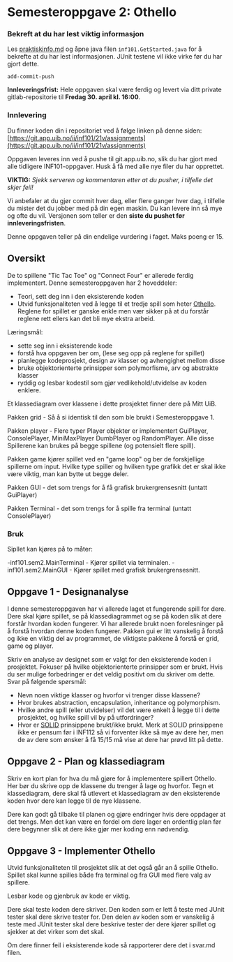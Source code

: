 # Semesteroppgave 2: Othello

### Bekreft at du har lest viktig informasjon

Les [praktiskinfo.md](information/praktiskinfo.md) og åpne java filen `inf101.GetStarted.java` for å bekrefte at du har lest informasjonen. JUnit testene vil ikke virke før du har gjort dette.

`add-commit-push`


**Innleveringsfrist:** Hele oppgaven skal være ferdig og levert via ditt private gitlab-repositorie til **Fredag 30. april kl. 16:00**.  

### Innlevering 
 Du finner koden din i repositoriet ved å følge linken på denne siden:
 [https://git.app.uib.no/ii/inf101/21v/assignments](https://git.app.uib.no/ii/inf101/21v/assignments)

Oppgaven leveres inn ved å pushe til git.app.uib.no, slik du har gjort med alle tidligere INF101-oppgaver. Husk å få med alle nye filer du har opprettet.

**VIKTIG:** *Sjekk serveren og kommentaren etter at du pusher, i tilfelle det skjer feil!* 

Vi anbefaler at du gjør commit hver dag, eller flere ganger hver dag, i tilfelle du mister det du jobber med på din egen maskin. Du kan levere inn så mye og ofte du vil. Versjonen som teller er den **siste du pushet før innleveringsfristen**.

Denne oppgaven teller på din endelige vurdering i faget. Maks poeng er 15. 


## Oversikt
De to spillene "Tic Tac Toe" og "Connect Four" er allerede ferdig implementert.
Denne semesteroppgaven har 2 hoveddeler:
- Teori, sett deg inn i den eksisterende koden
- Utvid funksjonaliteten ved å legge til et tredje spill som heter [Othello](https://no.wikipedia.org/wiki/Othello_(brettspill)).
Reglene for spillet er ganske enkle men vær sikker på at du forstår reglene rett ellers kan det bli mye ekstra arbeid.

Læringsmål:
- sette seg inn i eksisterende kode
- forstå hva oppgaven ber om, (lese seg opp på reglene for spillet)
- planlegge kodeprosjekt, design av klasser og avhengighet mellom disse
- bruke objektorienterte prinsipper som polymorfisme, arv og abstrakte klasser
- ryddig og lesbar kodestil som gjør vedlikehold/utvidelse av koden enklere.

Et klassediagram over klassene i dette prosjektet finner dere på Mitt UiB.

Pakken grid - Så å si identisk til den som ble brukt i Semesteroppgave 1.

Pakken player - Flere typer Player objekter er implementert GuiPlayer, ConsolePlayer, MiniMaxPlayer DumbPlayer og RandomPlayer. 
Alle disse Spillerene kan brukes på begge spillene (og potensielt flere spill).

Pakken game kjører spillet ved en "game loop" og ber de forskjellige spillerne om input.
Hvilke type spiller og hvilken type grafikk det er skal ikke være viktig, man kan bytte ut begge deler.

Pakken GUI - det som trengs for å få grafisk brukergrensesnitt (untatt GuiPlayer)

Pakken Terminal - det som trengs for å spille fra terminal (untatt ConsolePlayer)

### Bruk
Sipllet kan kjøres på to måter: 

-inf101.sem2.MainTerminal - Kjører spillet via terminalen. 
-inf101.sem2.MainGUI - Kjører spillet med grafisk brukergrensesnitt. 


## Oppgave 1 - Designanalyse
I denne semesteroppgaven har vi allerede laget et fungerende spill for dere.
Dere skal kjøre spillet, se på klassediagrammet og se på koden slik at dere forstår hvordan koden fungerer.
Vi har allerede brukt noen forelesninger på å forstå hvordan denne koden fungerer.
Pakken gui er litt vanskelig å forstå og ikke en viktig del av programmet, de viktigste pakkene å forstå er grid, game og player.

Skriv en analyse av designet som er valgt for den eksisterende koden i prosjektet. Fokuser på hvilke objektorienterte prinsipper som er brukt. Hvis du ser mulige forbedringer er det veldig positivt om du skriver om dette. Svar på følgende spørsmål:

- Nevn noen viktige klasser og hvorfor vi trenger disse klassene?
- Hvor brukes abstraction, encapsulation, inheritance og polymorphism.
- Hvilke andre spill (eller utvidelser) vil det være enkelt å legge til i dette prosjektet, og hvilke spill vil by på utfordringer?
- Hvor er [SOLID](https://en.wikipedia.org/wiki/SOLID) prinsippene brukt/ikke brukt.
Merk at SOLID prinsippene ikke er pensum før i INF112 så vi forventer ikke så mye av dere her,
men de av dere som ønsker å få 15/15 må vise at dere har prøvd litt på dette.

## Oppgave 2 - Plan og klassediagram

Skriv en kort plan for hva du må gjøre for å implementere spillert Othello.
Her bør du skrive opp de klassene du trenger å lage og hvorfor.
Tegn et klassediagram, dere skal få utlevert et klassediagram av den eksisterende koden hvor dere kan legge til de nye klassene.

Dere kan godt gå tilbake til planen og gjøre endringer hvis dere oppdager at det trengs.
Men det kan være en fordel om dere lager en ordentlig plan før dere begynner slik at dere ikke gjør mer koding enn nødvendig.

## Oppgave 3 - Implementer Othello
Utvid funksjonaliteten til prosjektet slik at det også går an å spille Othello.
Spillet skal kunne spilles både fra terminal og fra GUI med flere valg av spillere.

Lesbar kode og gjenbruk av kode er viktig. 

Dere skal teste koden dere skriver. Den koden som er lett å teste med JUnit tester skal dere skrive tester for. Den delen av koden som er vanskelig å teste med JUnit tester skal dere beskrive tester der dere kjører spillet og sjekker at det virker som det skal.

Om dere finner feil i eksisterende kode så rapporterer dere det i svar.md filen.